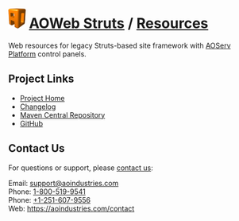 # [<img src="ao-logo.png" alt="AO Logo" width="35" height="40">](https://aoindustries.com/) [AOWeb Struts](https://aoindustries.com/aoweb-struts/) / [Resources](https://aoindustries.com/aoweb-struts/resources/)
Web resources for legacy Struts-based site framework with [AOServ Platform](https://aoindustries.com/aoserv/) control panels.

## Project Links
* [Project Home](https://aoindustries.com/aoweb-struts/resources/)
* [Changelog](https://aoindustries.com/aoweb-struts/resources/changelog)
* [Maven Central Repository](https://search.maven.org/#search%7Cgav%7C1%7Cg:%22com.aoindustries%22%20AND%20a:%22aoweb-struts-resources%22)
* [GitHub](https://github.com/aoindustries/aoweb-struts-resources)

## Contact Us
For questions or support, please [contact us](https://aoindustries.com/contact):

Email: [support@aoindustries.com](mailto:support@aoindustries.com)  
Phone: [1-800-519-9541](tel:1-800-519-9541)  
Phone: [+1-251-607-9556](tel:+1-251-607-9556)  
Web: https://aoindustries.com/contact
